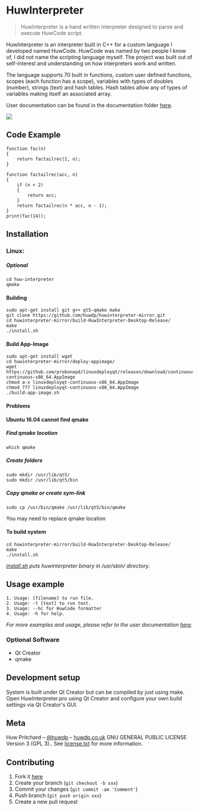 


# HuwInterpreter
> HuwInterpreter is a hand written interpreter designed to parse and execute HuwCode script.

HuwInterpreter is an interpreter built in C++ for a custom language I developed named HuwCode. HuwCode was named by two people I know of, I did not name the scripting language myself. The project was built out of self-interest and understanding on how interpreters work and written.

The language supports 70 built in functions, custom user defined functions, scopes (each function has a scope), variables with types of doubles (number), strings (text) and hash tables. Hash tables allow any of types of variables making itself an associated array.

User documentation can be found in the documentation folder [here](https://github.com/huwdp/huwinterpreter-mirror/tree/master/documentation).

![](https://huwdp.co.uk/sites/default/files/inline-images/huwinterpreter-in-action_0.png)
## Code Example
```
function fac(n)
{
    return factailrec(1, n);
}

function factailrec(acc, n)
{
    if (n < 2)
    {
        return acc;
    }
    return factailrec(n * acc, n - 1);
}
print(fac(14));
```
## Installation
### Linux:
##### Optional
```
cd huw-interpreter
qmake
```


#### Building
```
sudo apt-get install git g++ qt5-qmake make
git clone https://github.com/huwdp/huwinterpreter-mirror.git
cd huwinterpreter-mirror/build-HuwInterpreter-Desktop-Release/
make
./install.sh
```

#### Build App-Image
```
sudo apt-get install wget
cd huwinterpreter-mirror/deploy-appimage/
wget https://github.com/probonopd/linuxdeployqt/releases/download/continuous/linuxdeployqt-continuous-x86_64.AppImage
chmod a-x linuxdeployqt-continuous-x86_64.AppImage
chmod 777 linuxdeployqt-continuous-x86_64.AppImage
./build-app-image.sh
```

#### Problems
#### Ubuntu 16.04 cannot find qmake

##### Find qmake location
```
which qmake
```
##### Create folders
````
sudo mkdir /usr/lib/qt5/
sudo mkdir /usr/lib/qt5/bin
````
##### Copy qmake or create sym-link
```
sudo cp /usr/bin/qmake /usr/lib/qt5/bin/qmake
```
You may need to replace qmake location

#### To build system
```
cd huwinterpreter-mirror/build-HuwInterpreter-Desktop-Release/
make
./install.sh
```
_[install.sh]() puts huwinterpreter binary in /usr/sbin/ directory._
## Usage example
```
1. Usage: [filename] to run file.
2. Usage: -t [text] to run text.
3. Usage: --hc for HuwCode formatter
4. Usage: -h for help.
```
_For more examples and usage, please refer to the user documentation [here](https://github.com/huwdp/huwinterpreter-mirror/tree/master/documentation)._

### Optional Software
- Qt Creator
- qmake
## Development setup
System is built under Qt Creator but can be compiled by just using make. Open HuwInterpreter.pro using Qt Creator and configure your own build settings via Qt Creator's GUI.
## Meta
Huw Pritchard – [@huwdp](https://twitter.com/huwdp) – [huwdp.co.uk](https://huwdp.co.uk)
GNU GENERAL PUBLIC LICENSE Version 3 (GPL 3).. See [license.txt](https://github.com/huwdp/huwinterpreter-mirror/blob/master/license.txt) for more information.
## Contributing
1. Fork it [here](https://github.com/huwdp/huwinterpreter-mirror/fork)
2. Create your branch (`git checkout -b xxx`)
3. Commit your changes (`git commit -am 'Comment'`)
4. Push branch (`git push origin xxx`)
5. Create a new pull request
